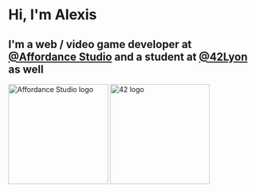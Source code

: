 # Hi, I'm Alexis
## I'm a web / video game developer at [@Affordance Studio](https://affordancestudio.com/) and a student at [@42Lyon](https://42.fr) as well
<img src="https://github.com/alafrance/alafrance/assets/53992857/ce033ace-a528-4dd3-a53f-292df5f05351)https://github.com/alafrance/alafrance/assets/53992857/ce033ace-a528-4dd3-a53f-292df5f05351" alt="Affordance Studio logo" width="200"/>
<img src="https://github.com/alafrance/alafrance/assets/53992857/7ed09580-1d48-4c31-bd97-4d4456f72506" alt="42 logo" width="200" />
